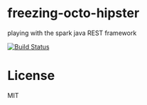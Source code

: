 # freezing-octo-hipster
playing with the spark java REST framework

[![Build Status](https://travis-ci.org/xorrr/freezing-octo-hipster.png)](https://travis-ci.org/xorrr/freezing-octo-hipster)

# License
MIT
